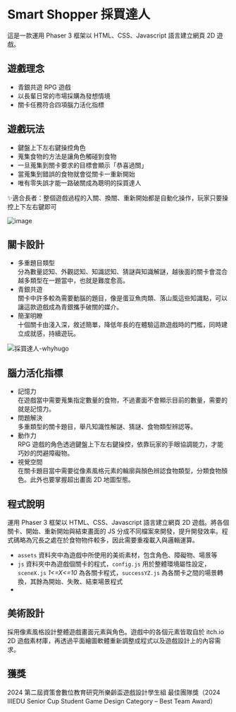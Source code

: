 # Smart Shopper 採買達人
這是一款運用 Phaser 3 框架以 HTML、CSS、Javascript 語言建立網頁 2D 遊戲。
## 遊戲理念
- 青銀共遊 RPG 遊戲
- 以長輩日常的市場採購為發想情境
- 關卡任務符合四項腦力活化指標
## 遊戲玩法
- 鍵盤上下左右鍵操控角色
- 蒐集食物的方法是讓角色觸碰到食物
- 一旦蒐集到關卡要求的目標會顯示「恭喜過關」
- 當蒐集到錯誤的食物就會從關卡一重新開始
- 唯有零失誤才能一路破關成為聰明的採買達人

✨適合長者：整個遊戲過程的入關、換關、重新開始都是自動化操作，玩家只要操控上下左右鍵即可

![image](https://github.com/user-attachments/assets/30e873a1-4ce9-41cd-bf63-d8d2a9db56e3)

## 關卡設計
- 多重題目類型<br>
分為數量認知、外觀認知、知識認知、猜謎與知識解謎，越後面的關卡會混合越多類型在一題當中，也就是難度愈高。
- 青銀共遊<br>
關卡中許多較為需要動腦的題目，像是蛋豆魚肉類、落山風這些知識點，可以讓這款遊戲成為青銀攜手破關的媒介。
- 簡潔明瞭<br>
十個關卡由淺入深，敘述簡單，降低年長的在體驗這款遊戲時的門檻，同時建立成就感，持續遊玩。

![採買達人-whyhugo](https://github.com/user-attachments/assets/3be872f2-eefa-48d5-a61b-6baeb09f6584)

## 腦力活化指標
- 記憶力<br>
在遊戲當中需要蒐集指定數量的食物，不過畫面不會顯示目前的數量，需要的就是記憶力。
- 問題解決<br>
多重類型的關卡題目，舉凡知識性解謎、猜謎、食物類型辨認等。
- 動作力<br>
RPG 遊戲的角色透過鍵盤上下左右鍵操控，依靠玩家的手眼協調能力，才能巧妙的閃避障礙物。
- 視覺空間<br>
在關卡題目當中需要從像素風格元素的輪廓與顏色辨認食物類型，分類食物顏色。此外也要掌握超出畫面 2D 地圖型態。

## 程式說明
運用 Phaser 3 框架以 HTML、CSS、Javascript 語言建立網頁 2D 遊戲。將各個關卡、開始、重新開始與結束畫面的 JS 分成不同檔案來開發，提升開發效率。程式碼略為冗長之處在於食物物件較多，因此需要重複載入與邏輯運算。
- `assets` 資料夾中為遊戲中所使用的美術素材，包含角色、障礙物、場景等
- `js` 資料夾中為遊戲個關卡的程式，`config.js` 用於整體環境屬性設定，`sceneX.js` *1<=X<=10* 為各關卡程式，`successYZ.js` 為各關卡之間的場景轉換，其餘為開始、失敗、結束場景程式
- 
## 美術設計
採用像素風格設計整體遊戲畫面元素與角色。遊戲中的各個元素皆取自於 itch.io 2D 遊戲素材庫，再透過平面繪圖軟體重新調整成程式以及遊戲設計上的內容需求。

## 獲獎
2024 第二屆資策會數位教育研究所樂齡盃遊戲設計學生組 最佳團隊獎（2024 IIIEDU Senior Cup Student Game Design Category – Best Team Award）
